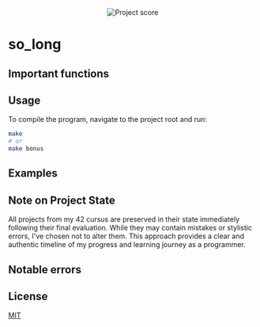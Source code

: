 <div align="center">
  <img src="https://i.ibb.co/cmF80PB/image.png" alt="Project score">
</div>

# so_long
  

## Important functions


## Usage

To compile the program, navigate to the project root and run:
```Bash
make
# or
make bonus
```

## Examples


## Note on Project State

All projects from my 42 cursus are preserved in their state immediately following their final evaluation. While they may contain mistakes or stylistic errors, I've chosen not to alter them. This approach provides a clear and authentic timeline of my progress and learning journey as a programmer.

## Notable errors


## License

[MIT](https://choosealicense.com/licenses/mit/)  
